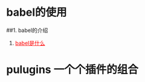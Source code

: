 # babel的使用

##1. babel的介绍
1. <a href="http://babeljs.io/" style="color:red">babel是什么</a>

# pulugins 一个个插件的组合
